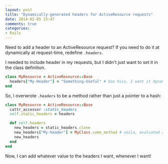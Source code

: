 ```yaml
---
layout: post
title: "Dynamically-generated headers for ActiveResource requests"
date: 2014-02-05 15:47
comments: true
categories:
- Rails
---
```


Need to add a header to an ActiveResource request? If you need to do it at dynamically at request-time, redefine `.headers`.

<!-- more -->

I needed to include header in my requests, but I didn't just want to set it in the class definition.

```ruby
class MyResource < ActiveResource::Base
  headers["My-Header"] = "Something-Useful" # boo hiss, I want it dynamically!
end
```

So, I overwrote `.headers` to be a method rather than just a pointer to a hash:

```ruby
class MyResource < ActiveResource::Base
  cattr_accessor :static_headers
  self.static_headers = headers

  def self.headers
    new_headers = static_headers.clone
    new_headers["My-header"] = MyClass.some_method # voila, evaluated at request-time
    new_headers
  end
end
```

Now, I can add whatever value to the headers I want, whenever I want!

